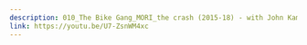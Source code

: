 ```yaml
---
description: 010_The Bike Gang_MORI_the crash (2015-18) - with John Kamicha
link: https://youtu.be/U7-ZsnWM4xc
---
```

